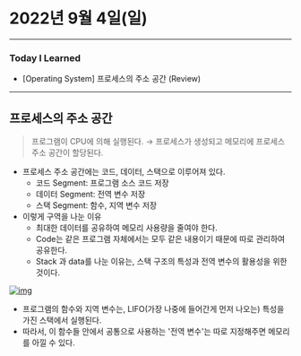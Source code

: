 # 2022년 9월 4일(일)

---

### Today I Learned

- [Operating System] 프로세스의 주소 공간 (Review)

---

## 프로세스의 주소 공간

> 프로그램이 CPU에 의해 실행된다. → 프로세스가 생성되고 메모리에 프로세스 주소 공간이 할당된다.

- 프로세스 주소 공간에는 코드, 데이터, 스택으로 이루어져 있다.
  - 코드 Segment: 프로그램 소스 코드 저장
  - 데이터 Segment: 전역 변수 저장
  - 스택 Segment: 함수, 지역 변수 저장
- 이렇게 구역을 나눈 이유
  - 최대한 데이터를 공유하여 메모리 사용량을 줄여야 한다.
  - Code는 같은 프로그램 자체에서는 모두 같은 내용이기 때문에 따로 관리하여 공유한다.
  - Stack 과 data를 나눈 이유는, 스택 구조의 특성과 전역 변수의 활용성을 위한 것이다.

[![img](https://camo.githubusercontent.com/c98b302e6bd4eaf6f2c81cb1ebb1dda95448b6154c9abefca915207fc635478e/68747470733a2f2f74312e6461756d63646e2e6e65742f6366696c652f746973746f72792f323137343031333835384631424544373041)](https://camo.githubusercontent.com/c98b302e6bd4eaf6f2c81cb1ebb1dda95448b6154c9abefca915207fc635478e/68747470733a2f2f74312e6461756d63646e2e6e65742f6366696c652f746973746f72792f323137343031333835384631424544373041)

- 프로그램의 함수와 지역 변수는, LIFO(가장 나중에 들어간게 먼저 나오는) 특성을 가진 스택에서 실행된다.
- 따라서, 이 함수들 안에서 공통으로 사용하는 '전역 변수'는 따로 지정해주면 메모리를 아낄 수 있다.